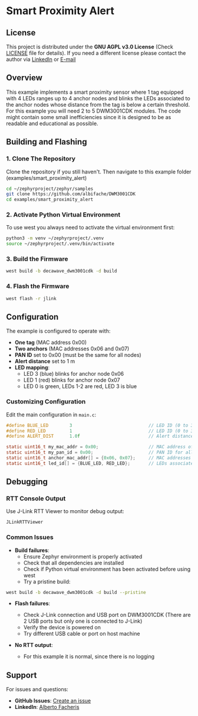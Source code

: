 # Smart Proximity Alert

## License

This project is distributed under the **GNU AGPL v3.0 License** (Check [LICENSE](LICENSE) file for details). If you need a different license please contact the author via [LinkedIn](https://www.linkedin.com/in/alberto-facheris-9028ab357/) or [E-mail](mailto:albi97.fache@gmail.com)

## Overview

This example implements a smart proximity sensor where 1 tag equipped with 4 LEDs ranges up to 4 anchor nodes and blinks the LEDs associated to the anchor nodes whose distance from the tag is below a certain threshold. For this example you will need 2 to 5 DWM3001CDK modules. The code might contain some small inefficiencies since it is designed to be as readable and educational as possible.

## Building and Flashing

### 1. Clone The Repository

Clone the repository if you still haven't. Then navigate to this example folder (examples/smart_proximity_alert)

```bash
cd ~/zephyrproject/zephyr/samples
git clone https://github.com/albifache/DWM3001CDK
cd examples/smart_proximity_alert
```

### 2. Activate Python Virtual Environment

To use west you always need to activate the virtual environment first:

```bash
python3 -m venv ~/zephyrproject/.venv
source ~/zephyrproject/.venv/bin/activate
```

### 3. Build the Firmware

```bash
west build -b decawave_dwm3001cdk -d build
```

### 4. Flash the Firmware

```bash
west flash -r jlink
```

## Configuration

The example is configured to operate with:
- **One tag** (MAC address 0x00) 
- **Two anchors** (MAC addresses 0x06 and 0x07)
- **PAN ID** set to 0x00 (must be the same for all nodes)
- **Alert distance** set to 1 m
- **LED mapping**: 
  - LED 3 (blue) blinks for anchor node 0x06
  - LED 1 (red) blinks for anchor node 0x07
  - LED 0 is green, LEDs 1-2 are red, LED 3 is blue

### Customizing Configuration

Edit the main configuration in `main.c`:

```c
#define BLUE_LED        3                             // LED ID (0 to 3)
#define RED_LED         1                             // LED ID (0 to 3)  
#define ALERT_DIST      1.0f                          // Alert distance in meters

static uint16_t my_mac_addr = 0x00;                   // MAC address of this node
static uint16_t my_pan_id = 0x00;                     // PAN ID for all nodes
static uint16_t anchor_mac_addr[] = {0x06, 0x07};     // MAC addresses of anchor nodes
static uint16_t led_id[] = {BLUE_LED, RED_LED};       // LEDs associated to anchor nodes
```

## Debugging

### RTT Console Output

Use J-Link RTT Viewer to monitor debug output:

```bash
JLinkRTTViewer
```

### Common Issues

- **Build failures**: 
  - Ensure Zephyr environment is properly activated
  - Check that all dependencies are installed
  - Check if Python virtual environment has been activated before using west
  - Try a pristine build:
```bash
west build -b decawave_dwm3001cdk -d build --pristine
```

- **Flash failures**: 
  - Check J-Link connection and USB port on DWM3001CDK (There are 2 USB ports but only one is connected to J-Link)
  - Verify the device is powered on
  - Try different USB cable or port on host machine

- **No RTT output**:
  - For this example it is normal, since there is no logging

## Support

For issues and questions:

- **GitHub Issues**: [Create an issue](https://github.com/albifache/DWM3001CDK/issues)
- **LinkedIn**: [Alberto Facheris](https://www.linkedin.com/in/alberto-facheris-9028ab357/)
